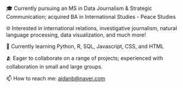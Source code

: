 🎓 Currently pursuing an MS in Data Journalism & Strategic Communication; acquired BA in International Studies - Peace Studies

🌐 Interested in international relations, investigative journalism, natural language processing, data visualization, and much more!

🌱 Currently learning Python, R, SQL, Javascript, CSS, and HTML

🫂 Eager to collaborate on a range of projects; experienced with collaboration in small and large groups.

📫 How to reach me: aidanb@naver.com

<!---
aidanb08/aidanb08 is a ✨ special ✨ repository because its `README.md` (this file) appears on your GitHub profile.
You can click the Preview link to take a look at your changes.
--->
